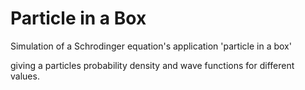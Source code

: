 # Particle in a Box
Simulation of a Schrodinger equation's application 'particle in a box'

giving a particles probability density and wave functions for different values.

